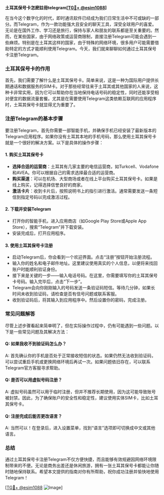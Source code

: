 **土耳其保号卡怎麽註冊telegram[[TG💪+ @esim1088](https://t.me/s/esim1088)]**

在当今这个数字化的时代，即时通讯软件已经成为我们日常生活中不可或缺的一部分。而Telegram，作为一款功能强大且安全的聊天工具，深受全球用户的喜爱。无论是在国外工作、学习还是旅行，保持与家人和朋友的联系都是至关重要的。然而，在某些国家，由于网络政策或运营商限制，直接注册Telegram可能会遇到一些麻烦。特别是在土耳其这样的国家，由于特殊的网络环境，很多用户可能需要借助特定的方式才能顺利使用Telegram。今天，我们就来聊聊如何通过土耳其保号卡注册Telegram。

### 土耳其保号卡的作用

首先，我们需要了解什么是土耳其保号卡。简单来说，这是一种为国际用户提供长期通话和数据服务的SIM卡。对于那些经常往来于土耳其或其他国家的人来说，这种卡非常实用，因为它可以帮助你在当地保持电话号码的稳定性，同时还能享受相对便宜的数据流量套餐。尤其是在需要使用Telegram这类依赖互联网的应用程序时，土耳其保号卡就显得尤为重要了。

### 注册Telegram的基本步骤

要注册Telegram，首先你需要一部智能手机，并确保手机已经安装了最新版本的Telegram应用程序。如果你没有土耳其本地的手机号码，那么使用土耳其保号卡就是一个很好的解决方案。以下是具体的操作步骤：

#### 1. 购买土耳其保号卡
- **选择合适的运营商**：土耳其有几家主要的电信运营商，如Turkcell、Vodafone和AVEA。你可以根据自己的需求选择最合适的运营商。
- **购买渠道**：可以在机场、大型商场或者在线上平台购买土耳其保号卡。如果是线上购买，记得选择信誉良好的商家。
- **激活卡片**：收到卡片后，按照说明书上的指引进行激活。通常需要发送一条短信到指定号码以完成激活过程。

#### 2. 下载并安装Telegram
- 打开你的智能手机，进入应用商店（如Google Play Store或Apple App Store），搜索“Telegram”并下载安装。
- 安装完成后，打开应用程序。

#### 3. 使用土耳其保号卡注册
- 启动Telegram后，你会看到一个欢迎界面。点击“注册”按钮开始注册流程。
- 输入你的姓名和电子邮件地址。这里建议使用真实的个人信息，以便将来找回账户时能顺利验证身份。
- 接下来是关键的一步——输入电话号码。在这里，你需要填写你的土耳其保号卡号码。输入完毕后，点击“下一步”。
- Telegram会向你刚刚输入的号码发送一条验证码短信。等待几分钟，如果长时间未收到验证码，请检查是否有信号问题或联系客服。
- 收到验证码后，将其输入到应用程序中。然后设置你的密码，完成注册。

### 常见问题解答

尽管上述步骤看起来简单明了，但在实际操作过程中，仍有可能遇到一些问题。以下是一些常见问题及其解决方法：

#### Q: 如果我收不到验证码怎么办？
A: 首先确认你的手机是否处于正常接收短信的状态。如果仍然无法收到验证码，可以尝试重启手机或更换网络环境后再试一次。如果问题依旧存在，可以联系Telegram官方客服寻求帮助。

#### Q: 是否可以用虚拟号码注册？
A: 虚拟号码虽然可以用于临时注册，但并不推荐长期使用，因为这可能导致账号被封禁。因此，为了确保账户的安全性和稳定性，建议使用实体SIM卡，比如土耳其保号卡。

#### Q: 注册完成后能否更改语言？
A: 当然可以！在登录后，进入设置菜单，找到“语言”选项即可切换成中文或其他语言。

### 总结

通过土耳其保号卡注册Telegram不仅方便快捷，而且能够有效规避因网络环境限制带来的不便。无论是商务出差还是休闲旅游，拥有一张土耳其保号卡都能让你随时随地保持联系。希望本文提供的指南对你有所帮助，祝你成功注册并愉快地使用Telegram！

[[TG💪+ @esim1088](https://t.me/s/esim1088) ![Image](https://i.postimg.cc/4NQfJmqS/Snipaste-2025-05-13-00-14-12.png)]